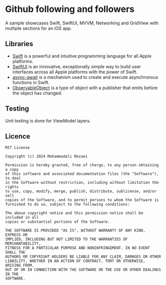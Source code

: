 # Github following and followers
A sample showcases Swift, SwiftUI, MVVM, Networking and GridView with multiple sections for an iOS app.

## Libraries
* [Swift](https://developer.apple.com/swift/) is a powerful and intuitive programming language for all Apple platforms.
* [SwiftUI](https://developer.apple.com/xcode/swiftui/) is an innovative, exceptionally simple way to build user interfaces across all Apple platforms with the power of Swift.
* [async-await](https://developer.apple.com/documentation/swift/updating_an_app_to_use_swift_concurrency) is a mechanism used to create and execute asynchronous functions in Swift.
* [ObservableObject](https://developer.apple.com/documentation/combine/observableobject) is a type of object with a publisher that emits before the object has changed.

## Testing
Unit testing is done for ViewModel layers.

## Licence
    MIT License

    Copyright (c) 2024 Mohammadali Rezaei

    Permission is hereby granted, free of charge, to any person obtaining a copy
    of this software and associated documentation files (the "Software"), to deal
    in the Software without restriction, including without limitation the rights
    to use, copy, modify, merge, publish, distribute, sublicense, and/or sell
    copies of the Software, and to permit persons to whom the Software is
    furnished to do so, subject to the following conditions:

    The above copyright notice and this permission notice shall be included in all
    copies or substantial portions of the Software.

    THE SOFTWARE IS PROVIDED "AS IS", WITHOUT WARRANTY OF ANY KIND, EXPRESS OR
    IMPLIED, INCLUDING BUT NOT LIMITED TO THE WARRANTIES OF MERCHANTABILITY,
    FITNESS FOR A PARTICULAR PURPOSE AND NONINFRINGEMENT. IN NO EVENT SHALL THE
    AUTHORS OR COPYRIGHT HOLDERS BE LIABLE FOR ANY CLAIM, DAMAGES OR OTHER
    LIABILITY, WHETHER IN AN ACTION OF CONTRACT, TORT OR OTHERWISE, ARISING FROM,
    OUT OF OR IN CONNECTION WITH THE SOFTWARE OR THE USE OR OTHER DEALINGS IN THE
    SOFTWARE.
